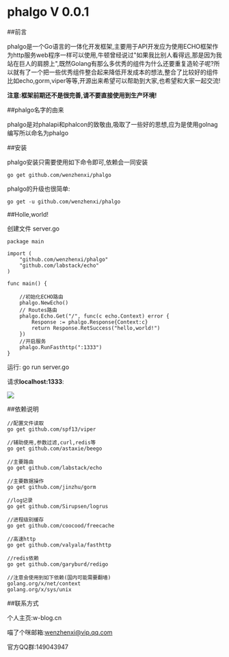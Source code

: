 # phalgo V 0.0.1

##前言

phalgo是一个Go语言的一体化开发框架,主要用于API开发应为使用ECHO框架作为http服务web程序一样可以使用,牛顿曾经说过"如果我比别人看得远,那是因为我站在巨人的肩膀上",既然Golang有那么多优秀的组件为什么还要重复造轮子呢?所以就有了一个把一些优秀组件整合起来降低开发成本的想法,整合了比较好的组件比如echo,gorm,viper等等,开源出来希望可以帮助到大家,也希望和大家一起交流!

**注意:框架前期还不是很完善,请不要直接使用到生产环境!**

##phalgo名字的由来

phalgo是对phalapi和phalcon的致敬由,吸取了一些好的思想,应为是使用golnag编写所以命名为phalgo

##安装

phalgo安装只需要使用如下命令即可,依赖会一同安装

    go get github.com/wenzhenxi/phalgo
   
phalgo的升级也很简单:

    go get -u github.com/wenzhenxi/phalgo
    
##Holle,world!

创建文件 server.go

    package main
    
    import (
        "github.com/wenzhenxi/phalgo"
        "github.com/labstack/echo"
    )
    
    func main() {
    
        //初始化ECHO路由
        phalgo.NewEcho()
        // Routes路由
        phalgo.Echo.Get("/", func(c echo.Context) error {
            Response := phalgo.Response{Context:c}
            return Response.RetSuccess("hello,world!")
        })
        //开启服务
        phalgo.RunFasthttp(":1333")
    }

运行:
    go run server.go
    
请求**localhost:1333**:

![](http://i.imgur.com/tHi9dT2.png)
    
##依赖说明

    //配置文件读取
    go get github.com/spf13/viper
    
    //辅助使用,参数过滤,curl,redis等
    go get github.com/astaxie/beego
    
    //主要路由
    go get github.com/labstack/echo
    
    //主要数据操作
    go get github.com/jinzhu/gorm
    
    //log记录
    go get github.com/Sirupsen/logrus
    
    //进程级别缓存
    go get github.com/coocood/freecache
    
    //高速http
    go get github.com/valyala/fasthttp
    
    //redis依赖
    go get github.com/garyburd/redigo
    
    //注意会使用到如下依赖(国内可能需要翻墙)
    golang.org/x/net/context
    golang.org/x/sys/unix
    
    
    
##联系方式

个人主页:w-blog.cn

喵了个咪邮箱:wenzhenxi@vip.qq.com

官方QQ群:149043947



